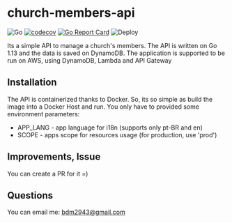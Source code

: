 # church-members-api

![Go](https://github.com/BrunoDM2943/church-members-api/workflows/Go/badge.svg)
[![codecov](https://codecov.io/gh/BrunoDM2943/church-members-api/branch/master/graph/badge.svg)](https://codecov.io/gh/BrunoDM2943/church-members-api)  [![Go Report Card](https://goreportcard.com/badge/github.com/BrunoDM2943/church-members-api?style=flat-square)](https://goreportcard.com/report/github.com/BrunoDM2943/church-members-api)
![Deploy](https://github.com/BrunoDM2943/church-members-api/workflows/Docker%20Image%20CI/badge.svg)


Its a simple API to manage a church's members. The API is written on Go 1.13 and the data is saved on DynamoDB. The application is supported to be run on AWS, using DynamoDB, Lambda and API Gateway

## Installation

The API is containerized thanks to Docker. So, its so simple as build the image into a Docker Host and run. You only have to provided some environment parameters:

- APP_LANG - app language for i18n (supports only pt-BR and en)
- SCOPE - apps scope for resources usage (for production, use 'prod')

## Improvements, Issue

You can create a PR for it =) 

## Questions

You can email me: bdm2943@gmail.com
